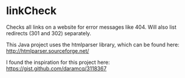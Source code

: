 # linkCheck
Checks all links on a website for error messages like 404. Will also list redirects (301 and 302) separately.

This Java project uses the htmlparser library, which can be found here:
http://htmlparser.sourceforge.net/

I found the inspiration for this project here:
https://gist.github.com/daramcq/3118367
